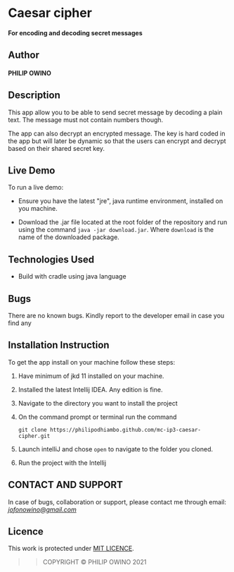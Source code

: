 # Caesar cipher

#### For encoding and decoding secret messages

## Author

#### PHILIP OWINO

## Description

This app allow you to be able to send secret message by decoding a plain text. The message must not contain numbers 
though.

The app can also decrypt an encrypted message. The key is hard coded in the app but will later be dynamic so that
the users can encrypt and decrypt based on their shared secret key.

## Live Demo

To run a live demo:
- Ensure you have the latest "jre", java runtime environment, installed on you machine.

- Download the .jar file located at the root folder of the repository and run using the command
``java -jar download.jar``. Where ``download`` is the name of the downloaded package.



## Technologies Used
- Build with cradle using java language



## Bugs

There are no known bugs. Kindly report to the developer email in case you find any

## Installation Instruction

To get the app install on your machine follow these steps:
1. Have minimum of jkd 11 installed on your machine.
1. Installed the latest Intellij IDEA. Any edition is fine.
1. Navigate to the directory you want to install the project
1. On the command prompt or terminal run the command

    ```
    git clone https://philipodhiambo.github.com/mc-ip3-caesar-cipher.git
    ```
1. Launch intelliJ and chose ``open`` to navigate to the folder you cloned.

1. Run the project with the Intellij

## CONTACT AND SUPPORT
In case of bugs, collaboration or support, please contact me through email: *jofonowino@gmail.com*

## Licence

This work is protected under [MIT LICENCE](LICENCE.txt).

>>COPYRIGHT &copy; PHILIP OWINO 2021


